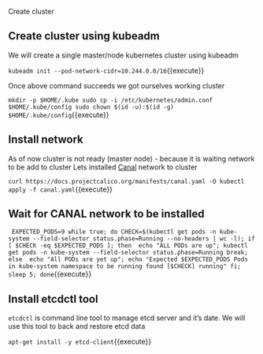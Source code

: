 Create cluster 

## Create cluster using kubeadm

We will create a single master/node kubernetes cluster using kubeadm 

`kubeadm init --pod-network-cidr=10.244.0.0/16`{{execute}}

Once above command succeeds we got ourselves working cluster 

`
mkdir -p $HOME/.kube
sudo cp -i /etc/kubernetes/admin.conf $HOME/.kube/config
sudo chown $(id -u):$(id -g) $HOME/.kube/config
`{{execute}}

## Install network 

As of now cluster is not ready (master node) - because it is waiting network to be add to cluster
Lets installed [Canal](https://docs.projectcalico.org/getting-started/kubernetes/flannel/flannel) network to cluster 

`
curl https://docs.projectcalico.org/manifests/canal.yaml -O
kubectl apply -f canal.yaml
`{{execute}}

## Wait for CANAL network to be installed 

`
EXPECTED_PODS=9
while true;
  do CHECK=$(kubectl get pods -n kube-system --field-selector status.phase=Running --no-headers | wc -l);
   if [ $CHECK -eq $EXPECTED_PODS ];
     then 
          echo "ALL PODs are up";
          kubectl get pods -n kube-system --field-selector status.phase=Running
          break;
     else 
          echo "All PODs are yet up";
          echo "Expected $EXPECTED_PODS Pods in kube-system namespace to be running found [$CHECK] running"
   fi;
   sleep 5;
done`{{execute}}

## Install etcdctl tool 

`etcdctl` is command line tool to manage etcd server and it’s date.
We will use this tool to back and restore etcd data

`apt-get install -y etcd-client`{{execute}}